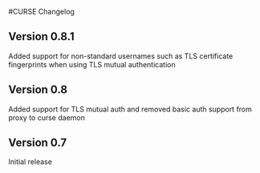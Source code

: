 #CURSE Changelog

Version 0.8.1
-------------
Added support for non-standard usernames such as TLS certificate fingerprints when using TLS mutual authentication

Version 0.8
-----------
Added support for TLS mutual auth and removed basic auth support from proxy to curse daemon

Version 0.7
-----------
Initial release
